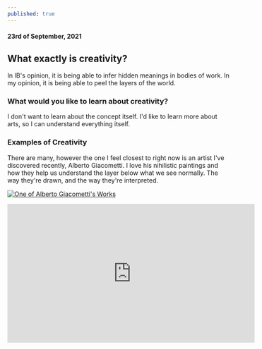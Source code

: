 ```yaml
---
published: true
---
```

#### 23rd of September, 2021

## What exactly is creativity?

In IB's opinion, it is being able to infer hidden meanings in bodies of work.
In my opinion, it is being able to peel the layers of the world.

### What would you like to learn about creativity?
I don't want to learn about the concept itself. I'd like to learn more about arts, so I can understand everything itself.

### Examples of Creativity
There are many, however the one I feel closest to right now is an artist I've discovered recently, Alberto Giacometti. I love his nihilistic paintings and how they help us understand the layer below what we see normally. The way they're drawn, and the way they're interpreted.


[![One of Alberto Giacometti's Works](https://www.tate.org.uk/art/images/work/T/T04/T04905_9.jpg)](https://tate.org.uk)

<iframe width="560" height="315" src="https://www.youtube.com/embed/rRVVFZKDSaw" title="YouTube video player" frameborder="0" allow="accelerometer; autoplay; clipboard-write; encrypted-media; gyroscope; picture-in-picture" allowfullscreen></iframe>
